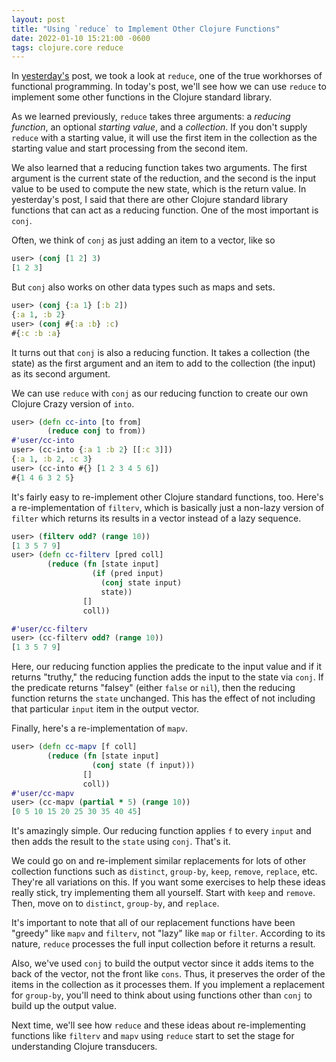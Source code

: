```yaml
---
layout: post
title: "Using `reduce` to Implement Other Clojure Functions"
date: 2022-01-10 15:21:00 -0600
tags: clojure.core reduce
---
```

In
[yesterday's](/clojurecrazy/2022/01/09/reduce-my-favorite-clojure-function.html)
post, we took a look at `reduce`, one of the true workhorses of
functional programming. In today's post, we'll see how we can use
`reduce` to implement some other functions in the Clojure standard
library.

As we learned previously, `reduce` takes three arguments: a _reducing
function_, an optional _starting value_, and a _collection_. If you
don't supply `reduce` with a starting value, it will use the first
item in the collection as the starting value and start processing from
the second item.

We also learned that a reducing function takes two arguments. The
first argument is the current state of the reduction, and the second
is the input value to be used to compute the new state, which is the
return value. In yesterday's post, I said that there are other Clojure
standard library functions that can act as a reducing function. One of
the most important is `conj`.

Often, we think of `conj` as just adding an item to a vector, like so
```clojure
user> (conj [1 2] 3)
[1 2 3]
```

But `conj` also works on other data types such as maps and sets.

```clojure
user> (conj {:a 1} [:b 2])
{:a 1, :b 2}
user> (conj #{:a :b} :c)
#{:c :b :a}
```

It turns out that `conj` is also a reducing function. It takes a
collection (the state) as the first argument and an item to add to the
collection (the input) as its second argument.

We can use `reduce` with `conj` as our reducing function to create our
own Clojure Crazy version of `into`.
```clojure
user> (defn cc-into [to from]
        (reduce conj to from))
#'user/cc-into
user> (cc-into {:a 1 :b 2} [[:c 3]])
{:a 1, :b 2, :c 3}
user> (cc-into #{} [1 2 3 4 5 6])
#{1 4 6 3 2 5}
```

It's fairly easy to re-implement other Clojure standard functions,
too. Here's a re-implementation of `filterv`, which is basically just
a non-lazy version of `filter` which returns its results in a vector
instead of a lazy sequence.
```clojure
user> (filterv odd? (range 10))
[1 3 5 7 9]
user> (defn cc-filterv [pred coll]
        (reduce (fn [state input]
                  (if (pred input)
                    (conj state input)
                    state))
                []
                coll))

#'user/cc-filterv
user> (cc-filterv odd? (range 10))
[1 3 5 7 9]
```

Here, our reducing function applies the predicate to the input value
and if it returns "truthy," the reducing function adds the input to
the state via `conj`. If the predicate returns "falsey" (either `false`
or `nil`), then the reducing function returns the `state`
unchanged. This has the effect of not including that particular `input`
item in the output vector.

Finally, here's a re-implementation of `mapv`.
```clojure
user> (defn cc-mapv [f coll]
        (reduce (fn [state input]
                  (conj state (f input)))
                []
                coll))
#'user/cc-mapv
user> (cc-mapv (partial * 5) (range 10))
[0 5 10 15 20 25 30 35 40 45]
```

It's amazingly simple. Our reducing function applies `f` to every
`input` and then adds the result to the `state` using `conj`. That's
it.

We could go on and re-implement similar replacements for lots of other
collection functions such as `distinct`, `group-by`, `keep`, `remove`,
`replace`, etc. They're all variations on this. If you want some
exercises to help these ideas really stick, try implementing them all
yourself. Start with `keep` and `remove`. Then, move on to `distinct`,
`group-by`, and `replace`.

It's important to note that all of our replacement functions have been
"greedy" like `mapv` and `filterv`, not "lazy" like `map` or
`filter`. According to its nature, `reduce` processes the full input
collection before it returns a result.

Also, we've used `conj` to build the output vector since it adds items
to the back of the vector, not the front like `cons`. Thus, it
preserves the order of the items in the collection as it processes
them. If you implement a replacement for `group-by`, you'll need to
think about using functions other than `conj` to build up the output
value.

Next time, we'll see how `reduce` and these ideas about
re-implementing functions like `filterv` and `mapv` using `reduce`
start to set the stage for understanding Clojure transducers.
